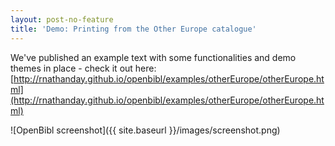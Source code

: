 ```yaml
---
layout: post-no-feature
title: 'Demo: Printing from the Other Europe catalogue'
---
```


We've published an example text with some functionalities and demo themes in place - check it out here: [http://rnathanday.github.io/openbibl/examples/otherEurope/otherEurope.html](http://rnathanday.github.io/openbibl/examples/otherEurope/otherEurope.html)

![OpenBibl screenshot]({{ site.baseurl }}/images/screenshot.png)